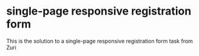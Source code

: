 # single-page responsive registration form

This is the solution to a single-page responsive registration form task from Zuri
